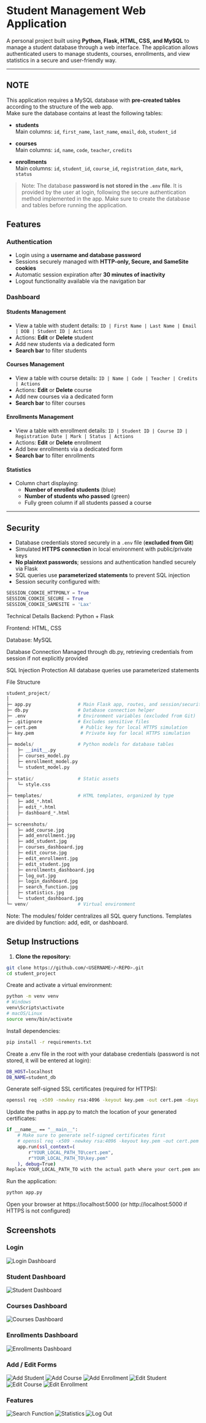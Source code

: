 # Student Management Web Application

A personal project built using **Python, Flask, HTML, CSS, and MySQL** to manage a student database through a web interface. The application allows authenticated users to manage students, courses, enrollments, and view statistics in a secure and user-friendly way.

---

## NOTE

This application requires a MySQL database with **pre-created tables** according to the structure of the web app.  
Make sure the database contains at least the following tables:

- **students**  
  Main columns: `id`, `first_name`, `last_name`, `email`, `dob`, `student_id`

- **courses**  
  Main columns: `id`, `name`, `code`, `teacher`, `credits`

- **enrollments**  
  Main columns: `id`, `student_id`, `course_id`, `registration_date`, `mark`, `status`

> Note: The database **password is not stored in the `.env` file**. It is provided by the user at login, following the secure authentication method implemented in the app. Make sure to create the database and tables before running the application.

## Features

### Authentication
- Login using a **username and database password**  
- Sessions securely managed with **HTTP-only, Secure, and SameSite cookies**  
- Automatic session expiration after **30 minutes of inactivity**  
- Logout functionality available via the navigation bar  

### Dashboard

#### Students Management
- View a table with student details: `ID | First Name | Last Name | Email | DOB | Student ID | Actions`  
- Actions: **Edit** or **Delete** student  
- Add new students via a dedicated form  
- **Search bar** to filter students  

#### Courses Management
- View a table with course details: `ID | Name | Code | Teacher | Credits | Actions`  
- Actions: **Edit** or **Delete** course  
- Add new courses via a dedicated form  
- **Search bar** to filter courses  

#### Enrollments Management
- View a table with enrollment details: `ID | Student ID | Course ID | Registration Date | Mark | Status | Actions`  
- Actions: **Edit** or **Delete** enrollment
- Add bew enrollments via a dedicated form
- **Search bar** to filter enrollments  

#### Statistics
- Column chart displaying:  
  - **Number of enrolled students** (blue)  
  - **Number of students who passed** (green)  
  - Fully green column if all students passed a course  

---

## Security
- Database credentials stored securely in a `.env` file (**excluded from Git**)  
- Simulated **HTTPS connection** in local environment with public/private keys  
- **No plaintext passwords**; sessions and authentication handled securely via Flask  
- SQL queries use **parameterized statements** to prevent SQL injection  
- Session security configured with:
```python
SESSION_COOKIE_HTTPONLY = True
SESSION_COOKIE_SECURE = True
SESSION_COOKIE_SAMESITE = 'Lax'
```
Technical Details
Backend: Python + Flask

Frontend: HTML, CSS

Database: MySQL

Database Connection
Managed through db.py, retrieving credentials from session if not explicitly provided

SQL Injection Protection
All database queries use parameterized statements

File Structure
```python
student_project/
│
├─ app.py                 # Main Flask app, routes, and session/security configuration
├─ db.py                  # Database connection helper
├─ .env                   # Environment variables (excluded from Git)
├─ .gitignore             # Excludes sensitive files
├─ cert.pem                # Public key for local HTTPS simulation
├─ key.pem                 # Private key for local HTTPS simulation
│
├─ models/                # Python models for database tables
│   ├─ __init__.py
│   ├─ courses_model.py
│   ├─ enrollment_model.py
│   └─ student_model.py
│
├─ static/                # Static assets
│   └─ style.css
│
├─ templates/             # HTML templates, organized by type
│   ├─ add_*.html
│   ├─ edit_*.html
│   ├─ dashboard_*.html
│
├─ screenshots/
│   ├─ add_course.jpg
│   ├─ add_enrollment.jpg
│   ├─ add_student.jpg
│   ├─ courses_dashboard.jpg
│   ├─ edit_course.jpg
│   ├─ edit_enrollment.jpg
│   ├─ edit_student.jpg
│   ├─ enrollments_dashboard.jpg
│   ├─ log_out.jpg
│   ├─ login_dashboard.jpg
│   ├─ search_function.jpg
│   ├─ statistics.jpg
│   └─ student_dashboard.jpg
└─ venv/                  # Virtual environment
```
Note: The modules/ folder centralizes all SQL query functions. Templates are divided by function: add, edit, or dashboard.
## Setup Instructions

1. **Clone the repository:**

```bash
git clone https://github.com/<USERNAME>/<REPO>.git
cd student_project
```
Create and activate a virtual environment:

```bash
python -m venv venv
# Windows
venv\Scripts\activate
# macOS/Linux
source venv/bin/activate
```
Install dependencies:

```bash
pip install -r requirements.txt
```
Create a .env file in the root with your database credentials (password is not stored, it will be entered at login):
```bash
DB_HOST=localhost
DB_NAME=student_db
```
Generate self-signed SSL certificates (required for HTTPS):

```bash
openssl req -x509 -newkey rsa:4096 -keyout key.pem -out cert.pem -days 365 -nodes
```
Update the paths in app.py to match the location of your generated certificates:
```bash
if __name__ == "__main__":
    # Make sure to generate self-signed certificates first
    # openssl req -x509 -newkey rsa:4096 -keyout key.pem -out cert.pem -days 365 -nodes
    app.run(ssl_context=(
        r"YOUR_LOCAL_PATH_TO\cert.pem",
        r"YOUR_LOCAL_PATH_TO\key.pem"
    ), debug=True)
Replace YOUR_LOCAL_PATH_TO with the actual path where your cert.pem and key.pem files are located.
```
Run the application:
```bash
python app.py
```
Open your browser at https://localhost:5000 (or http://localhost:5000 if HTTPS is not configured)




## Screenshots

### Login
![Login Dashboard](screenshots/login_dashboard.jpg)

### Student Dashboard
![Student Dashboard](screenshots/student_dashboard.jpg)

### Courses Dashboard
![Courses Dashboard](screenshots/courses_dashboard.jpg)

### Enrollments Dashboard
![Enrollments Dashboard](screenshots/enrollments_dashboard.jpg)

### Add / Edit Forms
![Add Student](screenshots/add_student.jpg)
![Add Course](screenshots/add_course.jpg)
![Add Enrollment](screenshots/add_enrollment.jpg)
![Edit Student](screenshots/edit_student.jpg)
![Edit Course](screenshots/edit_course.jpg)
![Edit Enrollment](screenshots/edit_enrollment.jpg)

### Features
![Search Function](screenshots/search_function.jpg)
![Statistics](screenshots/statistics.jpg)
![Log Out](screenshots/log_out.jpg)


